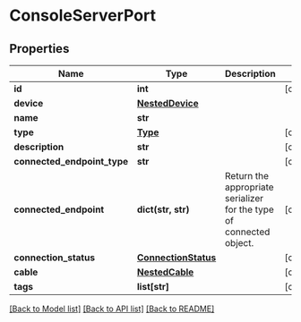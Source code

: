 # ConsoleServerPort

## Properties
Name | Type | Description | Notes
------------ | ------------- | ------------- | -------------
**id** | **int** |  | [optional] 
**device** | [**NestedDevice**](NestedDevice.md) |  | 
**name** | **str** |  | 
**type** | [**Type**](Type.md) |  | [optional] 
**description** | **str** |  | [optional] 
**connected_endpoint_type** | **str** |  | [optional] 
**connected_endpoint** | **dict(str, str)** |  Return the appropriate serializer for the type of connected object.  | [optional] 
**connection_status** | [**ConnectionStatus**](ConnectionStatus.md) |  | [optional] 
**cable** | [**NestedCable**](NestedCable.md) |  | [optional] 
**tags** | **list[str]** |  | [optional] 

[[Back to Model list]](../README.md#documentation-for-models) [[Back to API list]](../README.md#documentation-for-api-endpoints) [[Back to README]](../README.md)


